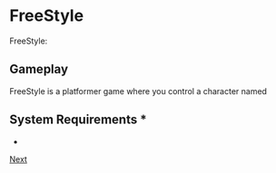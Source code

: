 # FreeStyle

FreeStyle:        
      
   
      
    
   
    
    
    
   
    
   
   
   
     
   
   
   

## Gameplay

FreeStyle is a platformer game where you control a character named                                  
   

## System Requirements                         *        
   *

[Next](349.md)